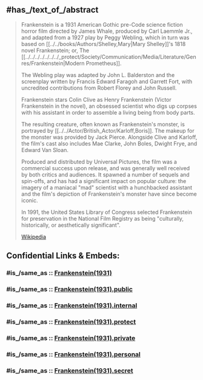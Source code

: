 

## #has_/text_of_/abstract 

> Frankenstein is a 1931 American Gothic pre-Code science fiction horror film 
> directed by James Whale, produced by Carl Laemmle Jr., and adapted from a 1927 play by Peggy Webling, 
> which in turn was based on [[../../books/Authors/Shelley,Mary|Mary Shelley]]'s 1818 novel Frankenstein; or, The [[../../../../../../../_protect/Society/Communication/Media/Literature/Genres/Frankenstein|Modern Prometheus]]. 
> 
> The Webling play was adapted by John L. Balderston 
> and the screenplay written by Francis Edward Faragoh and Garrett Fort, 
> with uncredited contributions from Robert Florey and John Russell.
>
> Frankenstein stars Colin Clive as Henry Frankenstein (Victor Frankenstein in the novel), 
> an obsessed scientist who digs up corpses with his assistant 
> in order to assemble a living being from body parts. 
> 
> The resulting creature, often known as Frankenstein's monster, is portrayed by [[../../Actor/British_Actor/Karloff,Boris]]. 
> The makeup for the monster was provided by Jack Pierce. 
> Alongside Clive and Karloff, the film's cast also includes Mae Clarke, John Boles, Dwight Frye, and Edward Van Sloan.
>
> Produced and distributed by Universal Pictures, the film was a commercial success upon release, 
> and was generally well received by both critics and audiences. 
> It spawned a number of sequels and spin-offs, and has had a significant impact on popular culture: 
> the imagery of a maniacal "mad" scientist with a hunchbacked assistant 
> and the film's depiction of Frankenstein's monster have since become iconic. 
> 
> In 1991, the United States Library of Congress selected Frankenstein for preservation in the National Film Registry 
> as being "culturally, historically, or aesthetically significant".
>
> [Wikipedia](https://en.wikipedia.org/wiki/Frankenstein%20(1931%20film)) 


## Confidential Links & Embeds: 

### #is_/same_as :: [Frankenstein(1931)](/_Standards/Society/Communication/Media/Movie/Movie-Genre/Horror-Movie/Frankenstein(1931).md) 

### #is_/same_as :: [Frankenstein(1931).public](/_public/Society/Communication/Media/Movie/Movie-Genre/Horror-Movie/Frankenstein(1931).public.md) 

### #is_/same_as :: [Frankenstein(1931).internal](/_internal/Society/Communication/Media/Movie/Movie-Genre/Horror-Movie/Frankenstein(1931).internal.md) 

### #is_/same_as :: [Frankenstein(1931).protect](/_protect/Society/Communication/Media/Movie/Movie-Genre/Horror-Movie/Frankenstein(1931).protect.md) 

### #is_/same_as :: [Frankenstein(1931).private](/_private/Society/Communication/Media/Movie/Movie-Genre/Horror-Movie/Frankenstein(1931).private.md) 

### #is_/same_as :: [Frankenstein(1931).personal](/_personal/Society/Communication/Media/Movie/Movie-Genre/Horror-Movie/Frankenstein(1931).personal.md) 

### #is_/same_as :: [Frankenstein(1931).secret](/_secret/Society/Communication/Media/Movie/Movie-Genre/Horror-Movie/Frankenstein(1931).secret.md)

